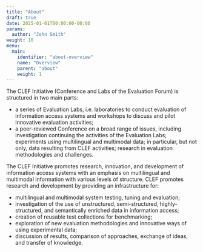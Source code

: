 ```yaml
---
title: "About"
draft: true
date: 2025-01-01T00:00:00-00:00
params:
  author: "John Smith"
weight: 10
menu:
  main:
    identifier: "about-overview"
    name: "Overview"
    parent: "about"
    weight: 1
---
```


The CLEF Initiative (Conference and Labs of the Evaluation Forum) is structured in two main parts:

- a series of Evaluation Labs, i.e. laboratories to conduct evaluation of information access systems and workshops to discuss and pilot innovative evaluation activities;
- a peer-reviewed Conference on a broad range of issues, including investigation continuing the activities of the Evaluation Labs; experiments using multilingual and multimodal data; in particular, but not only, data resulting from CLEF activities; research in evaluation methodologies and challenges.

The CLEF Initiative promotes research, innovation, and development of information access systems with an emphasis on multilingual and multimodal information with various levels of structure. CLEF promotes research and development by providing an infrastructure for:

- multilingual and multimodal system testing, tuning and evaluation;
- investigation of the use of unstructured, semi-structured, highly-structured, and semantically enriched data in information access;
- creation of reusable test collections for benchmarking;
- exploration of new evaluation methodologies and innovative ways of using experimental data;
- discussion of results, comparison of approaches, exchange of ideas, and transfer of knowledge.